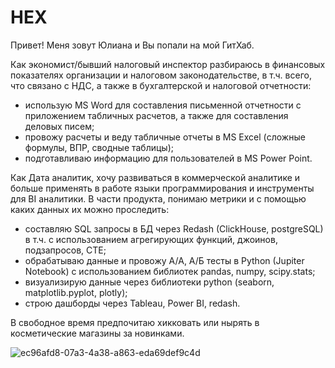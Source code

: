 # HEX
Привет! Меня зовут Юлиана и Вы попали на мой ГитХаб.

Как экономист/бывший налоговый инспектор разбираюсь в финансовых показателях организации и налоговом законодательстве, в т.ч. всего, что связано с НДС, а также в бухгалтерской и налоговой отчетности:
- использую MS Word для составления письменной отчетности с приложением табличных расчетов, а также для составления деловых писем;
- провожу расчеты и веду табличные отчеты в MS Excel (сложные формулы, ВПР, сводные таблицы);
- подготавливаю информацию для пользователей в MS Power Point.

Как Дата аналитик, хочу развиваться в коммерческой аналитике и больше применять в работе языки программирования и инструменты для BI аналитики. В части продукта, понимаю метрики и с помощью каких данных их можно проследить:
- составляю SQL запросы в БД через Redash (ClickHouse, postgreSQL) в т.ч. с использованием агрегирующих функций, джоинов, подзапросов, CTE;
- обрабатываю данные и провожу А/А, А/Б тесты в Python (Jupiter Notebook) с использованием библиотек pandas, numpy, scipy.stats;
- визуализирую данные через библиотеки python (seaborn, matplotlib.pyplot, plotly);
- строю дашборды через Tableau, Power BI, redash.


В свободное время предпочитаю хикковать или нырять в косметические магазины за новинками.

![ec96afd8-07a3-4a38-a863-eda69def9c4d](https://user-images.githubusercontent.com/128701170/229280194-500e920c-eb63-4406-a24a-a3464e4ffd9b.png)
